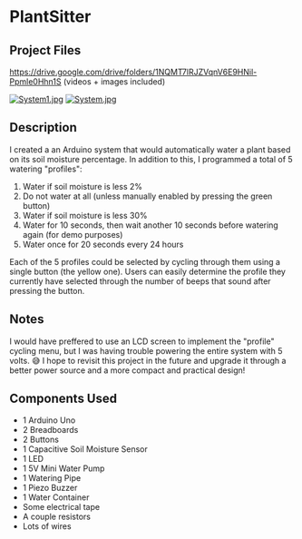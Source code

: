 # PlantSitter

## Project Files
https://drive.google.com/drive/folders/1NQMT7lRJZVqnV6E9HNil-Ppmle0Hhn1S
(videos + images included)

[![System1.jpg](https://i.postimg.cc/fLmVKsW1/System1.jpg)](https://postimg.cc/N9GGsWHx) [![System.jpg](https://i.postimg.cc/XJLb31sp/System.jpg)](https://postimg.cc/Kk1VDfS2)

## Description
I created a an Arduino system that would automatically water a plant based on its soil moisture percentage. In addition to this, I programmed a total of 5 watering "profiles":
1. Water if soil moisture is less 2%
2. Do not water at all (unless manually enabled by pressing the green button)
3. Water if soil moisture is less 30%
4. Water for 10 seconds, then wait another 10 seconds before watering again (for demo purposes)
5. Water once for 20 seconds every 24 hours

Each of the 5 profiles could be selected by cycling through them using a single button (the yellow one). Users can easily determine the profile they currently have selected through the number of beeps that sound after pressing the button.

## Notes
I would have preffered to use an LCD screen to implement the "profile" cycling menu, but I was having trouble powering the entire system with 5 volts. 😅 I hope to revisit this project in the future and upgrade it through a better power source and a more compact and practical design!

## Components Used
- 1 Arduino Uno
- 2 Breadboards
- 2 Buttons
- 1 Capacitive Soil Moisture Sensor
- 1 LED
- 1 5V Mini Water Pump
- 1 Watering Pipe
- 1 Piezo Buzzer
- 1 Water Container
- Some electrical tape
- A couple resistors
- Lots of wires

